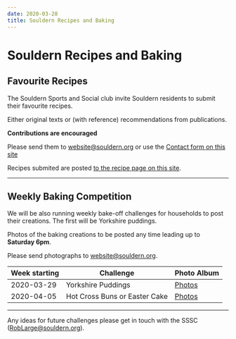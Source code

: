 ```yaml
---
date: 2020-03-28
title: Souldern Recipes and Baking
---
```


# Souldern Recipes and Baking


## Favourite  Recipes

The Souldern Sports and Social club invite Souldern residents to
submit their favourite  recipes.

Either original texts or (with
reference) recommendations from publications.

**Contributions are encouraged**

Please send them to
  [website@souldern.org](mailto:website@souldern.org)
  or use the
  [Contact form on this site](/home/contact-website)

Recipes submited are posted [to the recipe page on this site](/home/recipes).

---

## Weekly Baking Competition

We will be also running weekly bake-off challenges for households to post their creations. The first will be Yorkshire puddings.

Photos of the baking creations to be posted any time leading up to **Saturday 6pm**.

Please send photographs to
  [website@souldern.org](mailto:website@souldern.org).



| Week starting | Challenge | Photo Album |
| ----- | ----- | ----- |
| 2020-03-29 | Yorkshire Puddings | [Photos](https://photos.google.com/share/AF1QipNe_Mm3jL8bhhaZUijlRq2uhTyHL5Xq91VPJvMTqp5LKfk_b0l5-17qRWfVNQ7Kig?key=U0NBSlRJd0ZPYlJnbEp1aTQxTXk3ZUp4eDZ0dGZn) |
| 2020-04-05 | Hot Cross Buns or Easter Cake | [Photos](https://photos.google.com/share/AF1QipPrcS4JuT26GiG8jB9C-RigWwIghs3ih-LgqtZ1hEA7WL5dTE1R2QWnbyfITt6qCQ?key=Z256YkRHWW1VWlB5YXBjUF94eTBOU3lSNUxVQkZR) |

---

Any ideas for future challenges please get in touch with the SSSC ([RobLarge@souldern.org](mailto:RobLarge@souldern.org)).

